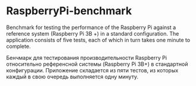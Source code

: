 # RaspberryPi-benchmark

Benchmark for testing the performance of the Raspberry Pi against a reference system (Raspberry Pi 3B +) in a standard configuration. The application consists of five tests, each of which in turn takes one minute to complete.

Бенчмарк для тестирования производительности Raspberry Pi относительно референсной системы (Raspberry Pi 3B+) в стандартной конфигурации.
Приложение складается из пяти тестов, из которых каждый в свою очередь выполняется одну минуту.
